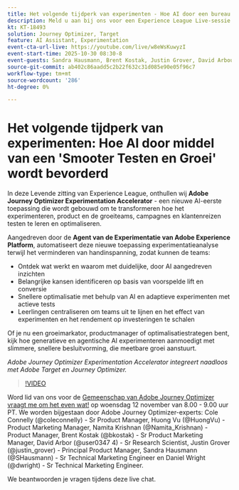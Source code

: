 ```yaml
---
title: Het volgende tijdperk van experimenten - Hoe AI door een bureau wordt gestimuleerd om slimmer te testen en te groeien
description: Meld u aan bij ons voor een Experience League Live-sessie terwijl we Adobe Journey Optimizer Experimentation Accelerator onthullen — een nieuwe AI-eerste toepassing die is ontworpen om te transformeren hoe experimenteren, product- en groeiteams campagnes en klantreizen testen, leren en optimaliseren.
kt: KT-18493
solution: Journey Optimizer, Target
feature: AI Assistant, Experimentation
event-cta-url-live: https://youtube.com/live/w8eWsKuwyzI
event-start-time: 2025-10-30 08:30-8
event-guests: Sandra Hausmann, Brent Kostak, Justin Grover, David Arbour
source-git-commit: ab402c86aadd5c2b22f632c31d085e90e05f96c7
workflow-type: tm+mt
source-wordcount: '286'
ht-degree: 0%

---
```



# Het volgende tijdperk van experimenten: Hoe AI door middel van een &#39;Smooter Testen en Groei&#39; wordt bevorderd

In deze Levende zitting van Experience League, onthullen wij **Adobe Journey Optimizer Experimentation Accelerator** - een nieuwe AI-eerste toepassing die wordt gebouwd om te transformeren hoe het experimenteren, product en de groeiteams, campagnes en klantenreizen testen te leren en optimaliseren.

Aangedreven door de **Agent van de Experimentatie van Adobe Experience Platform**, automatiseert deze nieuwe toepassing experimentatieanalyse terwijl het verminderen van handinspanning, zodat kunnen de teams:

* Ontdek wat werkt en waarom met duidelijke, door AI aangedreven inzichten
* Belangrijke kansen identificeren op basis van voorspelde lift en conversie
* Snellere optimalisatie met behulp van AI en adaptieve experimenten met actieve tests
* Leerlingen centraliseren om teams uit te lijnen en het effect van experimenten en het rendement op investeringen te schalen

Of je nu een groeimarkator, productmanager of optimalisatiestrategen bent, kijk hoe generatieve en agentische AI experimenteren aanmoedigt met slimmere, snellere besluitvorming, die meetbare groei aanstuurt.

*Adobe Journey Optimizer Experimentation Accelerator integreert naadloos met Adobe Target en Journey Optimizer.*

>[!VIDEO](https://video.tv.adobe.com/v/3476426/?learn=on&enablevpops)

Word lid van ons voor de [ Gemeenschap van Adobe Journey Optimizer vraagt me om het even wat!](https://experienceleaguecommunities.adobe.com/t5/journey-optimizer-events/ask-me-anything-november-12th-with-journey-optimizer-product/ev-p/783252) op woensdag 12 november van 8.00 - 9.00 uur PT. We worden bijgestaan door Adobe Journey Optimizer-experts: Cole Connelly (@coleconnelly) - Sr Product Manager, Huong Vu (@HuongVu) - Product Marketing Manager, Namita Krishnan (@Namita_Krishnan) - Product Manager, Brent Kostak (@bkostak) - Sr Product Marketing Manager, David Arbor (@user0347 4) - Sr Research Scientist, Justin Grover (@justin_grover) - Principal Product Manager, Sandra Hausmann (@SHausmann) - Sr Technical Marketing Engineer en Daniel Wright (@dwright) - Sr Technical Marketing Engineer.

We beantwoorden je vragen tijdens deze live chat.
